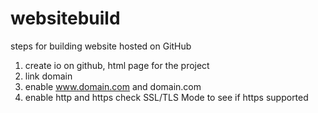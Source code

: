 # websitebuild
steps for building website hosted on GitHub

1. create io on github, html page for the project 
2. link domain
3. enable www.domain.com and domain.com
4. enable http and https
     check SSL/TLS Mode to see if https supported
